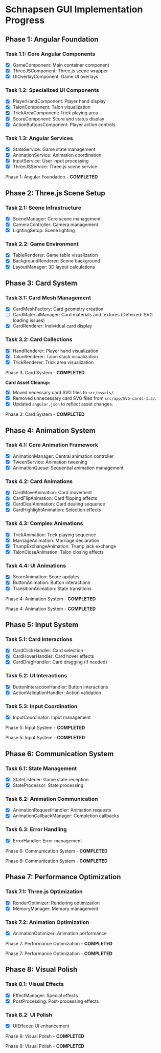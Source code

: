 # Schnapsen GUI Implementation Progress

## Phase 1: Angular Foundation

### Task 1.1: Core Angular Components
- [x] GameComponent: Main container component
- [x] ThreeJSComponent: Three.js scene wrapper
- [x] UIOverlayComponent: Game UI overlays

### Task 1.2: Specialized UI Components
- [x] PlayerHandComponent: Player hand display
- [x] TalonComponent: Talon visualization
- [x] TrickAreaComponent: Trick playing area
- [x] ScoreComponent: Score and status display
- [x] ActionButtonsComponent: Player action controls

### Task 1.3: Angular Services
- [x] StateService: Game state management
- [x] AnimationService: Animation coordination
- [x] InputService: User input processing
- [x] ThreeJSService: Three.js scene service

Phase 1: Angular Foundation - **COMPLETED**

## Phase 2: Three.js Scene Setup
### Task 2.1: Scene Infrastructure
- [x] SceneManager: Core scene management
- [x] CameraController: Camera management
- [x] LightingSetup: Scene lighting

### Task 2.2: Game Environment
- [x] TableRenderer: Game table visualization
- [x] BackgroundRenderer: Scene background
- [x] LayoutManager: 3D layout calculations

## Phase 3: Card System
### Task 3.1: Card Mesh Management
- [x] CardMeshFactory: Card geometry creation
- [ ] CardMaterialManager: Card materials and textures (Deferred: SVG loading issues)
- [x] CardRenderer: Individual card display

### Task 3.2: Card Collections
- [x] HandRenderer: Player hand visualization
- [x] TalonRenderer: Talon stack visualization
- [x] TrickRenderer: Trick area visualization

Phase 3: Card System - **COMPLETED**

**Card Asset Cleanup:**
- [x] Moved necessary card SVG files to `src/assets/`.
- [x] Removed unnecessary card SVG files from `src/app/SVG-cards-1.3/`.
- [x] Updated `angular.json` to reflect asset changes.

Phase 3: Card System - **COMPLETED**

## Phase 4: Animation System
### Task 4.1: Core Animation Framework
- [x] AnimationManager: Central animation controller
- [x] TweenService: Animation tweening
- [x] AnimationQueue: Sequential animation management

### Task 4.2: Card Animations
- [x] CardMoveAnimation: Card movement
- [x] CardFlipAnimation: Card flipping effects
- [x] CardDealAnimation: Card dealing sequence
- [x] CardHighlightAnimation: Selection effects

### Task 4.3: Complex Animations
- [x] TrickAnimation: Trick playing sequence
- [x] MarriageAnimation: Marriage declaration
- [x] TrumpExchangeAnimation: Trump jack exchange
- [x] TalonCloseAnimation: Talon closing effects

### Task 4.4: UI Animations
- [x] ScoreAnimation: Score updates
- [x] ButtonAnimation: Button interactions
- [x] TransitionAnimation: State transitions

Phase 4: Animation System - **COMPLETED**

Phase 4: Animation System - **COMPLETED**

## Phase 5: Input System
### Task 5.1: Card Interactions
- [x] CardClickHandler: Card selection
- [x] CardHoverHandler: Card hover effects
- [x] CardDragHandler: Card dragging (if needed)

### Task 5.2: UI Interactions
- [x] ButtonInteractionHandler: Button interactions
- [x] ActionValidationHandler: Action validation

### Task 5.3: Input Coordination
- [x] InputCoordinator: Input management

Phase 5: Input System - **COMPLETED**

Phase 5: Input System - **COMPLETED**

## Phase 6: Communication System
### Task 6.1: State Management
- [x] StateListener: Game state reception
- [x] StateProcessor: State processing

### Task 6.2: Animation Communication
- [x] AnimationRequestHandler: Animation requests
- [x] AnimationCallbackManager: Completion callbacks

### Task 6.3: Error Handling
- [x] ErrorHandler: Error management

Phase 6: Communication System - **COMPLETED**

Phase 6: Communication System - **COMPLETED**

## Phase 7: Performance Optimization
### Task 7.1: Three.js Optimization
- [x] RenderOptimizer: Rendering optimization
- [x] MemoryManager: Memory management

### Task 7.2: Animation Optimization
- [x] AnimationOptimizer: Animation performance

Phase 7: Performance Optimization - **COMPLETED**

Phase 7: Performance Optimization - **COMPLETED**

## Phase 8: Visual Polish
### Task 8.1: Visual Effects
- [x] EffectManager: Special effects
- [x] PostProcessing: Post-processing effects

### Task 8.2: UI Polish
- [x] UIEffects: UI enhancement

Phase 8: Visual Polish - **COMPLETED**

Phase 8: Visual Polish - **COMPLETED**
